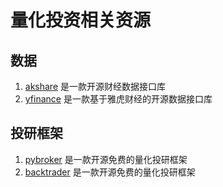 # 量化投资相关资源

## 数据

1. [akshare](https://akshare.akfamily.xyz/) 是一款开源财经数据接口库
2. [yfinance](https://github.com/ranaroussi/yfinance) 是一款基于雅虎财经的开源数据接口库

## 投研框架

1. [pybroker](https://www.pybroker.com/) 是一款开源免费的量化投研框架
2. [backtrader](https://www.backtrader.com/) 是一款开源免费的量化投研框架
